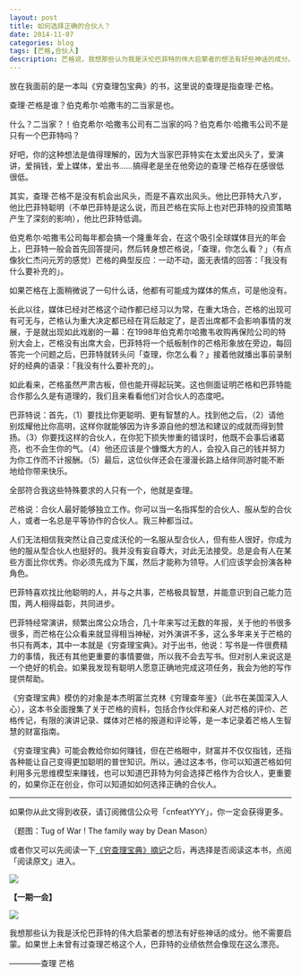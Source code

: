 ```yaml
---
layout: post
title: 如何选择正确的合伙人？
date: 2014-11-07
categories: blog
tags: [芒格,合伙人]
description: 芒格说，我想那些认为我是沃伦巴菲特的伟大启蒙者的想法有好些神话的成分。他不需要启蒙。如果世上未曾有过查理芒格这个人，巴菲特的业绩依然会像现在这么漂亮。
---
```


放在我面前的是一本叫《穷查理包宝典》的书，这里说的查理是指查理·芒格。

查理·芒格是谁？伯克希尔·哈撒韦的二当家是也。

什么？二当家？！伯克希尔·哈撒韦公司有二当家的吗？伯克希尔·哈撒韦公司不是只有一个巴菲特吗？

好吧，你的这种想法是值得理解的，因为大当家巴菲特实在太爱出风头了，爱演讲，爱捐钱，爱上媒体，爱出书……搞得老是坐在他旁边的查理·芒格存在感很低很低。

其实，查理·芒格不是没有机会出风头，而是不喜欢出风头。他比巴菲特大八岁，他比巴菲特聪明（不单巴菲特是这么说，而且芒格在实际上也对巴菲特的投资策略产生了深刻的影响），他比巴菲特低调。

伯克希尔·哈撒韦公司每年都会搞一个隆重年会，在这个吸引全球媒体目光的年会上，巴菲特一般会首先回答提问，然后转身想芒格说，「查理，你怎么看？」（有点像狄仁杰问元芳的感觉）芒格的典型反应：一动不动，面无表情的回答：「我没有什么要补充的」。

如果芒格在上面稍微说了一句什么话，他都有可能成为媒体的焦点，可是他没有。

长此以往，媒体已经对芒格这个动作都已经习以为常，在重大场合，芒格的出现可有可无与，芒格认为重大决定都已经在背后敲定了，是否出席都不会影响事情的发展，于是就出现如此戏剧的一幕：在1998年伯克希尔哈撒韦收购再保险公司的特别大会上，芒格没有出席大会，巴菲特将一个纸板制作的芒格形象放在旁边，每回答完一个问题之后，巴菲特就转头问「查理，你怎么看？」接着他就播出事前录制好的经典的语录：「我没有什么要补充的」。

如此看来，芒格虽然严肃古板，但也能开得起玩笑。这也侧面证明芒格和巴菲特能合作那么久是有道理的，我们且来看看他们对合伙人的态度吧。

巴菲特说：首先，（1）要找比你更聪明、更有智慧的人。找到他之后，（2）请他别炫耀他比你高明，这样你就能够因为许多源自他的想法和建议的成就而得到赞扬。（3）你要找这样的合伙人，在你犯下损失惨重的错误时，他既不会事后诸葛亮，也不会生你的气。（4）他还应该是个慷慨大方的人，会投入自己的钱并努力为你工作而不计报酬。（5）最后，这位伙伴还会在漫漫长路上结伴同游时能不断地给你带来快乐。

全部符合我这些特殊要求的人只有一个，他就是查理。

芒格说：合伙人最好能够独立工作。你可以当一名指挥型的合伙人、服从型的合伙人，或者一名总是平等协作的合伙人。我三种都当过。

人们无法相信我突然让自己变成沃伦的一名服从型合伙人，但有些人很好，你成为他的服从型合伙人也挺好的。我并没有妄自尊大，对此无法接受。总是会有人在某些方面比你优秀。你必须先成为下属，然后才能称为领导。人们应该学会扮演各种角色。

巴菲特喜欢找比他聪明的人，并与之共事，芒格极具智慧，并能意识到自己能力范围，两人相得益彰，共同进步。

巴菲特经常演讲，频繁出席公众场合，几十年来写过无数的年报，关于他的书很多很多，而芒格在公众看来就显得相当神秘，对外演讲不多，这么多年来关于芒格的书只有两本，其中一本就是《穷查理宝典》。对于出书，他说：写书是一件很费精力的事情，我还有其他更重要的事情要做，所以我不会去写书。但对别人来说这是一个绝好的机会。如果我发现有聪明人愿意正确地完成这项任务，我会为他的写作提供帮助。

《穷查理宝典》模仿的对象是本杰明富兰克林《穷理查年鉴》（此书在美国深入人心），这本书全面搜集了关于芒格的资料，包括合作伙伴和亲人对芒格的评价、芒格传记，有限的演讲记录、媒体对芒格的报道和评论等，是一本记录着芒格人生智慧的财富指南。

《穷查理宝典》可能会教给你如何赚钱，但在芒格眼中，财富并不仅仅指钱，还指各种能让自己变得更加聪明的普世知识。所以，通过这本书，你可以知道芒格如何利用多元思维模型来赚钱，也可以知道巴菲特为何会选择芒格作为合伙人，更重要的，如果你正在创业，你可以知道如如何选择正确的合伙人。

----

如果你从此文得到收获，请订阅微信公众号「cnfeatYYY」，你一定会获得更多。

（题图：Tug of War ! The family way by Dean Mason）


或者你又可以先阅读一下[《穷查理宝典》摘记](http://www.douban.com/note/170468098/?type=like)之后，再选择是否阅读这本书，点阅「阅读原文」进入。

![](http://cnfeat.qiniudn.com/signitrue-2014-09-28.jpg)

**【一期一会】**

![](http://cnfeat.qiniudn.com/596c0f52x810c05f23d10&690.jpg)

我想那些认为我是沃伦巴菲特的伟大启蒙者的想法有好些神话的成分。他不需要启蒙。如果世上未曾有过查理芒格这个人，巴菲特的业绩依然会像现在这么漂亮。

————查理 芒格
